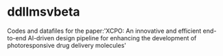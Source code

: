 # ddllmsvbeta
Codes and datafiles for the paper:'XCPO: An innovative and efficient end-to-end AI-driven design pipeline for enhancing the development of photoresponsive drug delivery molecules'
